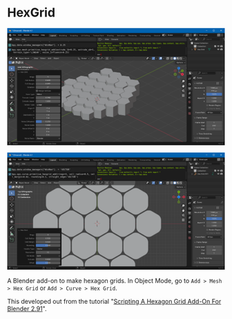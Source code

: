 # HexGrid

![Mesh Screen Cap](screenCapMesh.png)

![Curve Screen Cap](screenCapCurve.png)

A Blender add-on to make hexagon grids. In Object Mode, go to `Add > Mesh > Hex Grid`  or `Add > Curve > Hex Grid`.

This developed out from the tutorial "[Scripting A Hexagon Grid Add-On For Blender 2.91](https://behreajj.medium.com/scripting-a-hexagon-grid-add-on-for-blender-2-91-bbcda88850c7)".
